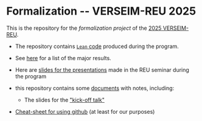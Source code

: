 # Formalization -- VERSEIM-REU 2025

This is the repository for the *formalization project* of the [2025
VERSEIM-REU](https://sites.tufts.edu/verseimreu/).

- The repository contains [`Lean` code](/VERSEIM2025/) produced
  during the program. 
  
- See [here](Summary.md) for a list of the major results. 

- Here are [slides for the presentations](Presentations) made in the REU seminar during
  the program

- this repository contains some [documents](/documents/) with notes,
  including:

  - The slides for the ["kick-off talk"](/documents/2025-06-01--formalization-kickoff-talk-slides.pdf)

- [Cheat-sheet for using github](/documents/git-cheat-sheet.md) (at least for our purposes)